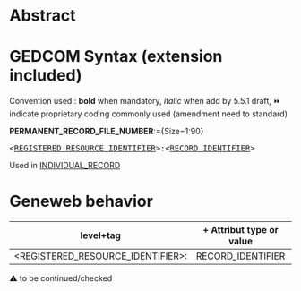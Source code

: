﻿# Abstract

# GEDCOM Syntax (extension included)
Convention used : **bold** when mandatory, _italic_ when add by 5.5.1 draft, &#x23E9; indicate proprietary coding commonly used (amendment need to standard)<br />

**PERMANENT_RECORD_FILE_NUMBER**:={Size=1:90}
<pre>
&lt;<a href=Ged.REGISTERED_RESOURCE_IDENTIFIER>REGISTERED_RESOURCE_IDENTIFIER</a>&gt;:&lt;<a href=Ged.RECORD_IDENTIFIER>RECORD_IDENTIFIER</a>&gt;
</pre>
Used in <a href=Ged.INDIVIDUAL_RECORD>INDIVIDUAL_RECORD</a><br />

# Geneweb behavior

level+tag  | + Attribut type or value | Import behavior | Export behavior  | Comment 
---------- | ------------- | :---------------: | :-----------------:| -----------
<REGISTERED_RESOURCE_IDENTIFIER>: | RECORD_IDENTIFIER | | |

:warning: to be continued/checked

